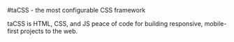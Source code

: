 #taCSS - the most configurable CSS framework

taCSS is HTML, CSS, and JS peace of code for building responsive, mobile-first projects to the web.
